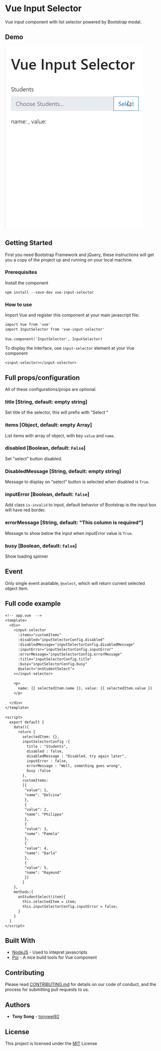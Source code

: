 # Vue Input Selector

Vue input component with list selector powered by Bootstrap modal.

## Demo

![Vue Input Selector Demo](https://raw.githubusercontent.com/tonywei92/vue-input-selector/master/demo.gif)

## Getting Started

First you need Bootstrap Framework and jQuery, these instructions will get you a copy of the project up and running on your local machine.

### Prerequisites

Install the component

```
npm install --save-dev vue-input-selector
```

### How to use

Import Vue and register this component at your main javascript file:

```
import Vue from 'vue'
import InputSelector from 'vue-input-selector'

Vue.component('InputSelector', InputSelector)
```

To display the interface, use `input-selector` element at your Vue component

```
<input-selector></input-selector>
```


## Full props/configuration

All of these configurations/props are optional.

### title [String, default: empty string]
Set title of the selector, this will prefix with "Select <your title>"

### items [Object, default: empty Array]
List items with array of object, with key `value` and `name`.

### disabled [Boolean, default: `False`]
Set "select" button disabled.

### DisabledMessage [String, default: empty string]
Message to display on "select" button is selected when disabled is `True`.

### inputError [Boolean, default: `false`]
Add class `is-invalid` to input, default behavior of Bootstrap is the input box will have red border.

### errorMessage [String, default: "This column is required"]
Message to show below the input when inputError value is `True`.

### busy [Boolean, default: `false`]
Show loading spinner

## Event
Only single event available, `@select`, which will return current selected object item.

## Full code example

```
<!-- app.vue  -->
<template>
  <div>
    <input-selector
      :items="customItems"
      :disabled="inputSelectorConfig.disabled"
      :disabledMessage="inputSelectorConfig.disabledMessage"
      :inputError="inputSelectorConfig.inputError"
      :errorMessage="inputSelectorConfig.errorMessage"
      :title="inputSelectorConfig.title"
      :busy="inputSelectorConfig.busy"
      @select="onStudentSelect">
    ></input-selector>
    
    <p>
      name: {{ selectedItem.name }}, value: {{ selectedItem.value }}
    </p>

  </div>
</template>

<script>
  export default {
    data(){
      return {
        selectedItem: {},
        inputSelectorConfig :{
          title : "Students",
          disabled : false,
          disabledMessage : "Disabled, try again later",
          inputError : false,
          errorMessage : "Well, something goes wrong",
          busy :false
        },
        customItems:
        [{
         "value": 1,
         "name": "Delcina"
         },
         {
         "value": 2,
         "name": "Philippa"
         },
         {
         "value": 3,
         "name": "Pamela"
         },
         {
         "value": 4,
         "name": "Darla"
         },
         {
         "value": 5,
         "name": "Raymund"
         }]
        }
    },
    methods:{
      onStudentSelect(item){
        this.selectedItem = item;
        this.inputSelectorConfig.inputError = false;
      }
    }   
  }
</script>
```

## Built With

* [NodeJS](https://nodejs.org/) - Used to intepret javascripts
* [Poi](https://poi.js.org/) - A nice build tools for Vue component

## Contributing

Please read [CONTRIBUTING.md](https://github.com/tonywei92/vue-input-selector/blob/master/CONTRIBUTING.md) for details on our code of conduct, and the process for submitting pull requests to us.

## Authors

* **Tony Song** - [tonywei92](https://github.com/tonywei92)

## License

This project is licensed under the [MIT](https://opensource.org/licenses/MIT) License
